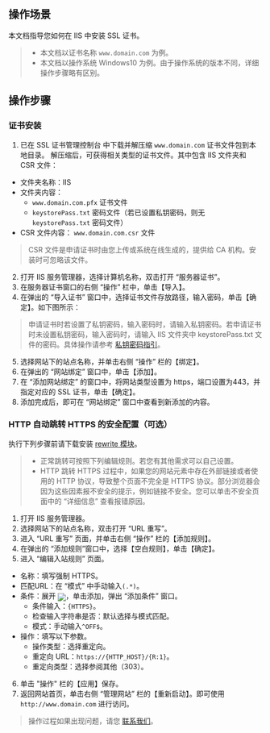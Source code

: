 ## 操作场景
本文档指导您如何在 IIS 中安装 SSL 证书。
>
>- 本文档以证书名称 `www.domain.com` 为例。
>- 本文档以操作系统 Windows10 为例。由于操作系统的版本不同，详细操作步骤略有区别。
>

## 操作步骤

### 证书安装
1. 已在 SSL 证书管理控制台 中下载并解压缩 `www.domain.com` 证书文件包到本地目录。
解压缩后，可获得相关类型的证书文件。其中包含 IIS 文件夹和 CSR 文件：
 - 文件夹名称：IIS
 - 文件夹内容：
    - `www.domain.com.pfx` 证书文件
    - `keystorePass.txt` 密码文件（若已设置私钥密码，则无 `keystorePass.txt` 密码文件）
  - CSR 文件内容：	`www.domain.com.csr` 文件
  >CSR 文件是申请证书时由您上传或系统在线生成的，提供给 CA 机构。安装时可忽略该文件。
2. 打开 IIS 服务管理器，选择计算机名称，双击打开 “服务器证书”。
3. 在服务器证书窗口的右侧 “操作” 栏中，单击【导入】。
4. 在弹出的 “导入证书” 窗口中，选择证书文件存放路径，输入密码，单击【确定】。如下图所示：
> 申请证书时若设置了私钥密码，输入密码时，请输入私钥密码。若申请证书时未设置私钥密码，输入密码时，请输入 IIS 文件夹中 keystorePass.txt 文件的密码。具体操作请参考 [私钥密码指引](https://intl.cloud.tencent.com/document/product/1007/30172)。
>
5. 选择网站下的站点名称，并单击右侧 “操作” 栏的【绑定】。
6. 在弹出的 “网站绑定” 窗口中，单击【添加】。
7. 在 “添加网站绑定” 的窗口中，将网站类型设置为 https，端口设置为443，并指定对应的 SSL 证书，单击【确定】。
8. 添加完成后，即可在 “网站绑定” 窗口中查看到新添加的内容。
### HTTP 自动跳转 HTTPS 的安全配置（可选）

执行下列步骤前请下载安装 [rewrite 模块](https://www.iis.net/downloads/microsoft/url-rewrite)。
>
>- 正常跳转可按照下列编辑规则。若您有其他需求可以自己设置。
>- HTTP 跳转 HTTPS 过程中，如果您的网站元素中存在外部链接或者使用的 HTTP 协议，导致整个页面不完全是 HTTPS 协议。部分浏览器会因为这些因素报不安全的提示，例如链接不安全。您可以单击不安全页面中的 “详细信息” 查看报错原因。
>
1. 打开 IIS 服务管理器。
2. 选择网站下的站点名称，双击打开 “URL 重写”。
3. 进入 “URL 重写” 页面，并单击右侧 “操作” 栏的【添加规则】。
4. 在弹出的 “添加规则”窗口中，选择【空白规则】，单击【确定】。
5. 进入 “编辑入站规则” 页面。
  - 名称：填写强制 HTTPS。
  - 匹配URL：在 “模式” 中手动输入`(.*)`。
  - 条件：展开 <img src="https://main.qcloudimg.com/raw/b55f713d199b5077dfa66fa960b08363.png" style="margin-bottom: -5px;"></img>，单击添加，弹出 “添加条件” 窗口。
    - 条件输入：`{HTTPS}`。
    - 检查输入字符串是否：默认选择与模式匹配。
    - 模式：手动输入`^OFF$`。
  - 操作：填写以下参数。
	  - 操作类型：选择重定向。
	  - 重定向 URL：`https://{HTTP_HOST}/{R:1}`。
	  - 重定向类型：选择参阅其他（303）。
6. 单击 "操作" 栏的【应用】保存。
7. 返回网站首页，单击右侧 “管理网站” 栏的【重新启动】。即可使用 `http://www.domain.com` 进行访问。

>操作过程如果出现问题，请您 [联系我们](https://intl.cloud.tencent.com/document/product/1007/30951)。

